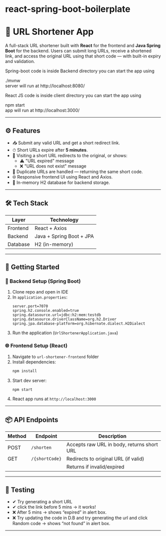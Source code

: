 # react-spring-boot-boilerplate

# 🔗 URL Shortener App

A full-stack URL shortener built with **React** for the frontend and **Java Spring Boot** for the backend. Users can submit long URLs, receive a shortened link, and access the original URL using that short code — with built-in expiry and validation.

Spring-boot code is inside Backend directory you can start the app using

./mvnw <br>
server will run at http://localhost:8080/

React JS code is inside client directory you can start the app using

npm start <br>
app will run at http://localhost:3000/



---

## ⚙️ Features

- 📥 Submit any valid URL and get a short redirect link.
- ⏱ Short URLs expire after **5 minutes**.
- 🧭 Visiting a short URL redirects to the original, or shows:
  - ⚠️ "URL expired" message
  - ❌ "URL does not exist" message
- 🧹 Duplicate URLs are handled — returning the same short code.
- 🌐 Responsive frontend UI using React and Axios.
- 💾 In-memory H2 database for backend storage.

---

## 🛠 Tech Stack

| Layer       | Technology     |
|-------------|----------------|
| Frontend    | React + Axios |
| Backend     | Java + Spring Boot + JPA     |
| Database    | H2 (in-memory)               |

---

## 🚀 Getting Started

### 🔌 Backend Setup (Spring Boot)

1. Clone repo and open in IDE
2. In `application.properties`:
    ```properties
    server.port=7070
    spring.h2.console.enabled=true
    spring.datasource.url=jdbc:h2:mem:testdb
    spring.datasource.driverClassName=org.h2.Driver
    spring.jpa.database-platform=org.hibernate.dialect.H2Dialect
    ```
3. Run the application (`UrlShortenerApplication.java`)

### 🌐 Frontend Setup (React)

1. Navigate to `url-shortener-frontend` folder
2. Install dependencies:
    ```bash
    npm install
    ```
3. Start dev server:
    ```bash
    npm start
    ```
4. React app runs at `http://localhost:3000`

---

## 📦 API Endpoints

| Method | Endpoint                    | Description                           |
|--------|-----------------------------|---------------------------------------|
| POST   | `/shorten`                  | Accepts raw URL in body, returns short URL |
| GET    | `/{shortCode}`              | Redirects to original URL (if valid)  |
|        |                             | Returns if invalid/expired |

---

## 🧪 Testing

- ✔ Try generating a short URL
- ✔ click the link before 5 mins → it works!
- ❌ After 5 mins → shows “expired” in alert box.
- ❌ Try updating the code in D.B and try generating the url and click Random code → shows “not found” in alert box.

---

